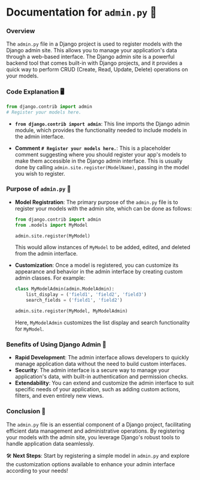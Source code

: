 # Documentation for `admin.py` 📄

### **Overview**
The `admin.py` file in a Django project is used to register models with the Django admin site. This allows you to manage your application's data through a web-based interface. The Django admin site is a powerful backend tool that comes built-in with Django projects, and it provides a quick way to perform CRUD (Create, Read, Update, Delete) operations on your models.

### **Code Explanation** 🖥️

```python
from django.contrib import admin
# Register your models here.
```

- **`from django.contrib import admin`**: This line imports the Django admin module, which provides the functionality needed to include models in the admin interface.
  
- **Comment `# Register your models here.`**: This is a placeholder comment suggesting where you should register your app's models to make them accessible in the Django admin interface. This is usually done by calling `admin.site.register(ModelName)`, passing in the model you wish to register.

### **Purpose of `admin.py`** 🎯

- **Model Registration**: The primary purpose of the `admin.py` file is to register your models with the admin site, which can be done as follows:
  ```python
  from django.contrib import admin
  from .models import MyModel

  admin.site.register(MyModel)
  ```
  This would allow instances of `MyModel` to be added, edited, and deleted from the admin interface.

- **Customization**: Once a model is registered, you can customize its appearance and behavior in the admin interface by creating custom admin classes. For example:
  ```python
  class MyModelAdmin(admin.ModelAdmin):
      list_display = ('field1', 'field2', 'field3')
      search_fields = ('field1', 'field2')

  admin.site.register(MyModel, MyModelAdmin)
  ```
  Here, `MyModelAdmin` customizes the list display and search functionality for `MyModel`.

### **Benefits of Using Django Admin** 🌟

- **Rapid Development**: The admin interface allows developers to quickly manage application data without the need to build custom interfaces.
- **Security**: The admin interface is a secure way to manage your application's data, with built-in authentication and permission checks.
- **Extendability**: You can extend and customize the admin interface to suit specific needs of your application, such as adding custom actions, filters, and even entirely new views.

### **Conclusion** 🏁

The `admin.py` file is an essential component of a Django project, facilitating efficient data management and administrative operations. By registering your models with the admin site, you leverage Django's robust tools to handle application data seamlessly.

🛠️ **Next Steps**: Start by registering a simple model in `admin.py` and explore the customization options available to enhance your admin interface according to your needs!